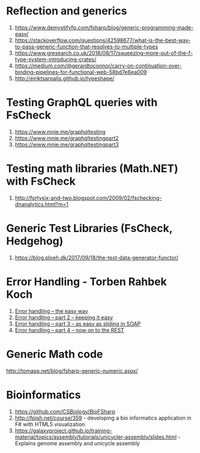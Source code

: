 # Reflection and generics
1. https://www.demystifyfp.com/fsharp/blog/generic-programming-made-easy/
2. https://stackoverflow.com/questions/42598677/what-is-the-best-way-to-pass-generic-function-that-resolves-to-multiple-types
3. https://www.gresearch.co.uk/2018/08/17/squeezing-more-out-of-the-f-type-system-introducing-crates/
4. https://medium.com/@gerardtoconnor/carry-on-continuation-over-binding-pipelines-for-functional-web-58bd7e6ea009
5. http://eiriktsarpalis.github.io/typeshape/

# Testing GraphQL queries with FsCheck

1. https://www.mnie.me/graphqltesting
2. https://www.mnie.me/graphqltestingpart2
3. https://www.mnie.me/graphqltestingpart3

# Testing math libraries (Math.NET) with FsCheck
1. http://fortysix-and-two.blogspot.com/2009/02/fschecking-dnanalytics.html?m=1

# Generic Test Libraries (FsCheck, Hedgehog)
1. https://blog.ploeh.dk/2017/09/18/the-test-data-generator-functor/

# Error Handling - Torben Rahbek Koch
1. [Error handling – the easy way](http://softwarepassion.eu/error-handling-the-easy-way/)
2. [Error handling – part 2 – keeping it easy](https://softwarepassion.eu/error-handling-part-2-keeping-it-easy/)
3. [Error handling – part 3 – as easy as sliding in SOAP](https://softwarepassion.eu/error-handling-part-3-as-easy-as-sliding-in-soap/)
4. [Error handling – part 4 – now on to the REST](https://softwarepassion.eu/error-handling-part-4-now-on-to-the-rest/)


# Generic Math code
http://tomasp.net/blog/fsharp-generic-numeric.aspx/

# Bioinformatics
1. https://github.com/CSBiology/BioFSharp
2. http://fpish.net/course/359 - developing a bio informatics application in F# with HTML5 visualization 
3. https://galaxyproject.github.io/training-material/topics/assembly/tutorials/unicycler-assembly/slides.html - Explains genome assembly and unicycle assembly
